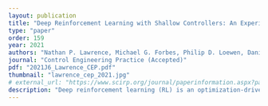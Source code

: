 ```yaml
---
layout: publication
title: "Deep Reinforcement Learning with Shallow Controllers: An Experimental Application to PID Tuning"
type: "paper"
order: 159
year: 2021
authors: "Nathan P. Lawrence, Michael G. Forbes, Philip D. Loewen, Daniel G. McClement, Johan U. Backström, R. Bhushan Gopaluni"
journal: "Control Engineering Practice (Accepted)"
pdf: "2021J6_Lawrence_CEP.pdf"
thumbnail: "lawrence_cep_2021.jpg"
# external_url: "https://www.scirp.org/journal/paperinformation.aspx?paperid=112080"
description: "Deep reinforcement learning (RL) is an optimization-driven framework for producing control strategies for general dynamical systems without explicit reliance on process models. Good results have been reported in simulation. Here we demonstrate the challenges in implementing a state of the art deep RL algorithm on a real physical system. Aspects include the interplay between software and existing hardware; experiment design and sample efficiency; training subject to input constraints; and interpretability of the algorithm and control law. At the core of our approach is the use of a PID controller as the trainable RL policy. In addition to its simplicity, this approach has several appealing features: No additional hardware needs to be added to the control system, since a PID controller can easily be implemented through a standard programmable logic controller; the control law can easily be initialized in a 'safe' region of the parameter space; and the final product—a well-tuned PID controller—has a form that practitioners can reason about and deploy with confidence."
---
```


